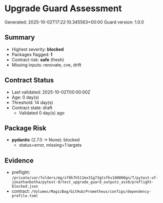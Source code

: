# Upgrade Guard Assessment

Generated: 2025-10-02T17:22:10.345563+00:00
Guard version: 1.0.0

## Summary

- Highest severity: **blocked**
- Packages flagged: **1**
- Contract risk: **safe** (fresh)
- Missing inputs: renovate, cve, drift

## Contract Status

- Last validated: 2025-10-02T00:00:00Z
- Age: 0 day(s)
- Threshold: 14 day(s)
- Contract state: draft
  - Validated 0 day(s) ago

## Package Risk

- **pydantic** (2.7.0 → None): blocked
  - status=error, missing=1 targets

## Evidence

- preflight: `/private/var/folders/mg/zf8h7h511mx31g73gtsfhv100000gn/T/pytest-of-jonathanbotha/pytest-9/test_upgrade_guard_outputs_ass0/preflight-blocked.json`
- contract: `/Volumes/MagicBag/GitHub/Prometheus/configs/dependency-profile.toml`
